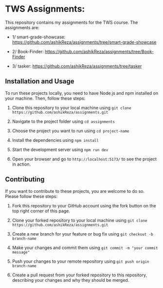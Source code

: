 # TWS Assignments: 

This repository contains my assignments for the TWS course. The assignments are:

- 1/ smart-grade-showcase: https://github.com/ashikReza/assignments/tree/smart-grade-showcase

- 2/ Book-Finder: https://github.com/ashikReza/assignments/tree/Book-Finder

- 3/ tasker: https://github.com/ashikReza/assignments/tree/tasker


## Installation and Usage

To run these projects locally, you need to have Node.js and npm installed on your machine. Then, follow these steps:

1. Clone this repository to your local machine using `git clone https://github.com/ashikReza/assignments.git`

2. Navigate to the project folder using `cd assignments`

3. Choose the project you want to run using `cd project-name`

4. Install the dependencies using `npm install`

5. Start the development server using `npm run dev`

6. Open your browser and go to `http://localhost:5173/` to see the project in action.

## Contributing

If you want to contribute to these projects, you are welcome to do so. Please follow these steps:

1. Fork this repository to your GitHub account using the fork button on the top right corner of this page.

2. Clone your forked repository to your local machine using `git clone https://github.com/ashikReza/assignments.git`

3. Create a new branch for your feature or bug fix using `git checkout -b branch-name`

4. Make your changes and commit them using `git commit -m "your commit message"`

5. Push your changes to your remote repository using `git push origin branch-name`

6. Create a pull request from your forked repository to this repository, describing your changes and why they should be merged.

